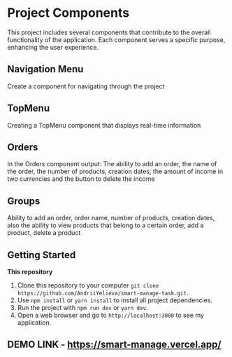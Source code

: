 # Project Components

This project includes several components that contribute to the overall functionality of the application. Each component serves a specific purpose, enhancing the user experience.

## Navigation Menu
Create a component for navigating through the project

## TopMenu
Creating a TopMenu component that displays real-time information

## Orders
In the Orders component output: The ability to add an order, the name of the order, the number of products, creation dates, the amount of income in two currencies and the button to delete the income

## Groups
 Ability to add an order, order name, number of products, creation dates, also the ability to view products that belong to a certain order, add a product, delete a product

## Getting Started

**This repository**

1. Clone this repository to your computer `git clone https://github.com/AndriiYelieva/smart-manage-task.git`.
2. Use `npm install` or `yarn install` to install all project dependencies.
3. Run the project with `npm run dev` or `yarn dev`.
4. Open a web browser and go to `http://localhost:3000` to see my application.

## DEMO LINK - https://smart-manage.vercel.app/
